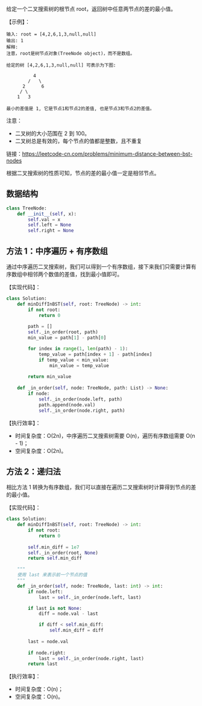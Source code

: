 给定一个二叉搜索树的根节点 root，返回树中任意两节点的差的最小值。

【示例】：
```
输入: root = [4,2,6,1,3,null,null]
输出: 1
解释:
注意，root是树节点对象(TreeNode object)，而不是数组。

给定的树 [4,2,6,1,3,null,null] 可表示为下图:

          4
        /   \
      2      6
     / \    
    1   3  

最小的差值是 1, 它是节点1和节点2的差值, 也是节点3和节点2的差值。
```

注意：
- 二叉树的大小范围在 2 到 100。
- 二叉树总是有效的，每个节点的值都是整数，且不重复

链接：https://leetcode-cn.com/problems/minimum-distance-between-bst-nodes

根据二叉搜索树的性质可知，节点的差的最小值一定是相邻节点。

## 数据结构
```python
class TreeNode:
    def __init__(self, x):
        self.val = x
        self.left = None
        self.right = None

```

## 方法 1：中序遍历 + 有序数组
通过中序遍历二叉搜索树，我们可以得到一个有序数组，接下来我们只需要计算有序数组中相邻两个数值的差值，找到最小值即可。

【实现代码】：
```python
class Solution:
    def minDiffInBST(self, root: TreeNode) -> int:
        if not root:
            return 0
        
        path = []
        self._in_order(root, path)
        min_value = path[1] - path[0]

        for index in range(1, len(path) - 1):
            temp_value = path[index + 1] - path[index]
            if temp_value < min_value:
                min_value = temp_value
        
        return min_value
    
    def _in_order(self, node: TreeNode, path: List) -> None:
        if node:
            self._in_order(node.left, path)
            path.append(node.val)
            self._in_order(node.right, path)

```

【执行效率】：
- 时间复杂度：O(2n)，中序遍历二叉搜索树需要 O(n)，遍历有序数组需要 O(n - 1)；
- 空间复杂度：O(2n)。

## 方法 2：递归法
相比方法 1 转换为有序数组，我们可以直接在遍历二叉搜索树时计算得到节点的差的最小值。

【实现代码】：
```python
class Solution:
    def minDiffInBST(self, root: TreeNode) -> int:
        if not root:
            return 0
        
        self.min_diff = 1e7
        self._in_order(root, None)
        return self.min_diff

    """
    使用 last 来表示前一个节点的值
    """
    def _in_order(self, node: TreeNode, last: int) -> int:
        if node.left:
            last = self._in_order(node.left, last)

        if last is not None:            
            diff = node.val - last            

            if diff < self.min_diff:
                self.min_diff = diff
        
        last = node.val
        
        if node.right:
            last = self._in_order(node.right, last)
        return last

```

【执行效率】：
- 时间复杂度：O(n)；
- 空间复杂度：O(n)。

